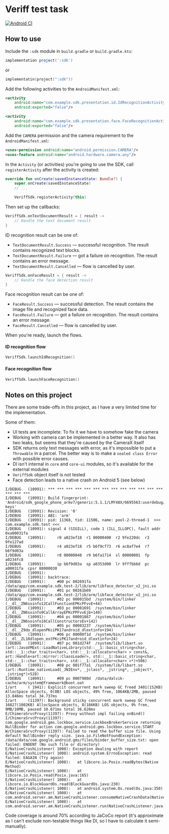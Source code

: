 # Veriff test task

[![Android CI](https://github.com/RankoR/VeriffTest/actions/workflows/main.yml/badge.svg)](https://github.com/RankoR/VeriffTest/actions/workflows/main.yml)

## How to use

Include the `:sdk` module in `build.gradle` or `build.gradle.kts`:

```groovy
implementation project(':sdk')
```

or

```kotlin
implementatin(project(":sdk"))
```

Add the following activities to the `AndroidManifest.xml`:

```xml
<activity
    android:name="com.example.sdk.presentation.id.IdRecognitionActivity"
    android:exported="false"/>

<activity
    android:name="com.example.sdk.presentation.face.FaceRecognitionActivity"
    android:exported="false"/>
```

Add the `CAMERA` permission and the camera requirement to the `AndroidManifest.xml`:

```xml
<uses-permission android:name="android.permission.CAMERA"/>
<uses-feature android:name="android.hardware.camera.any"/>
```

In the `Activity` (or activities) you're going to use the SDK, call `registerActivity` after the activity is created:

```kotlin
override fun onCreate(savedInstanceState: Bundle?) {
    super.onCreate(savedInstanceState)
    // ...

    VeriffSdk.registerActivity(this)
```

Then set up the callbacks:

```kotlin
VeriffSdk.onTextDocumentResult = { result ->
    // Handle the text document result
}
```

ID recognition result can be one of:

* `TextDocumentResult.Success` — successful recognition. The result contains recognized text blocks.
* `TextDocumentResult.Failure` — got a failure on recognition. The result contains an error message.
* `TextDocumentResult.Cancelled` — flow is cancelled by user.


```kotlin
VeriffSdk.onFaceResult = { result ->
    // Handle the face detection result
}
```

Face recognition result can be one of:

* `FaceResult.Success` — successful detection. The result contains the image file and recognized face data.
* `FaceResult.Failure` — got a failure on recognition. The result contains an error message.
* `FaceResult.Cancelled` — flow is cancelled by user.

When you're ready, launch the flows.

#### ID recognition flow

```kotlin
VeriffSdk.launchIdRecognition()
```

#### Face recognition flow

```kotlin
VeriffSdk.launchFaceRecognition()
```

## Notes on this project

There are some trade-offs in this project, as I have a very limited time for the implementation.

Some of them:

* UI tests are incomplete. To fix it we have to somehow fake the camera
* Working with camera can be implemented in a better way. It also has two leaks, but seems that they're caused by the CameraX itself
* SDK returns only text messages with error, as it's impossible to put a `Throwable` in a parcel. The better way is to make a `sealed class Error` with possible error causes.
* DI isn't internal in `core` and `core-ui` modules, so it's available for the external modules
* `VeriffSdk` object itself is not tested
* Face detection leads to a native crash on Android 5 (see below)

```
I/DEBUG   (10991): *** *** *** *** *** *** *** *** *** *** *** *** *** *** *** ***
I/DEBUG   (10991): Build fingerprint: 'Android/sdk_google_phone_armv7/generic:5.1.1/LMY48X/6695563:userdebug/test-keys'
I/DEBUG   (10991): Revision: '0'
I/DEBUG   (10991): ABI: 'arm'
I/DEBUG   (10991): pid: 11368, tid: 11506, name: pool-2-thread-1  >>> com.example.sdk.test <<<
I/DEBUG   (10991): signal 4 (SIGILL), code 1 (ILL_ILLOPC), fault addr 0xa00031fa
I/DEBUG   (10991):     r0 a023ef18  r1 00000400  r2 9fe220dc  r3 9fe127ad
I/DEBUG   (10991):     r4 a023ef18  r5 b6f9cf73  r6 ac8af7e4  r7 b6f9d03a
I/DEBUG   (10991):     r8 00000040  r9 b6fa1714  sl 00000001  fp a0234fc8
I/DEBUG   (10991):     ip b6f9d03a  sp a0353d00  lr 9fffbb6d  pc a00031fa  cpsr 88000030
I/DEBUG   (10991):
I/DEBUG   (10991): backtrace:
I/DEBUG   (10991):     #00 pc 002691fa  /data/app/com.example.sdk.test-2/lib/arm/libface_detector_v2_jni.so
I/DEBUG   (10991):     #01 pc 00261b69  /data/app/com.example.sdk.test-2/lib/arm/libface_detector_v2_jni.so
I/DEBUG   (10991):     #02 pc 000015bd  /system/bin/linker (__dl__ZN6soinfo12CallFunctionEPKcPFvvE+44)
I/DEBUG   (10991):     #03 pc 00001691  /system/bin/linker (__dl__ZN6soinfo9CallArrayEPKcPPFvvEjb+140)
I/DEBUG   (10991):     #04 pc 00001867  /system/bin/linker (__dl__ZN6soinfo16CallConstructorsEv+142)
I/DEBUG   (10991):     #05 pc 00003237  /system/bin/linker (__dl__Z9do_dlopenPKciPK17android_dlextinfo+194)
I/DEBUG   (10991):     #06 pc 00000f1d  /system/bin/linker (__dl__ZL10dlopen_extPKciPK17android_dlextinfo+24)
I/DEBUG   (10991):     #07 pc 001d274f  /system/lib/libart.so (art::JavaVMExt::LoadNativeLibrary(std::__1::basic_string<char, std::__1::char_traits<char>, std::__1::allocator<char> > const&, art::Handle<art::mirror::ClassLoader>, std::__1::basic_string<char, std::__1::char_traits<char>, std::__1::allocator<char> >*)+506)
I/DEBUG   (10991):     #08 pc 001f77a1  /system/lib/libart.so (art::Runtime_nativeLoad(_JNIEnv*, _jclass*, _jstring*, _jobject*, _jstring*)+528)
I/DEBUG   (10991):     #09 pc 0007980d  /data/dalvik-cache/arm/system@framework@boot.oat
I/art     ( 1941): Explicit concurrent mark sweep GC freed 3401(152KB) AllocSpace objects, 0(0B) LOS objects, 49% free, 1064KB/2MB, paused 13.846ms total 34.737ms
I/art     (11397): Background sticky concurrent mark sweep GC freed 16827(1002KB) AllocSpace objects, 8(186KB) LOS objects, 9% free, 9MB/10MB, paused 10.671ms total 36.628ms
E/ChimeraSrvcProxy(11397): Proxy without impl failing onBind()
I/ChimeraSrvcProxy(11397): com.google.android.gms.lockbox.service.LockboxBrokerService returning NullBinder for action com.google.android.gms.lockbox.service.START
W/ChimeraSrvcProxy(11397): Failed to read the buffer size file. Using default NullBinder reply size. java.io.FileNotFoundException: /data/data/com.google.android.gms/files/binder_buffer_size.txt: open failed: ENOENT (No such file or directory)
E/NativeCrashListener( 1008): Exception dealing with report
E/NativeCrashListener( 1008): android.system.ErrnoException: read failed: EAGAIN (Try again)
E/NativeCrashListener( 1008): 	at libcore.io.Posix.readBytes(Native Method)
E/NativeCrashListener( 1008): 	at libcore.io.Posix.read(Posix.java:165)
E/NativeCrashListener( 1008): 	at libcore.io.BlockGuardOs.read(BlockGuardOs.java:230)
E/NativeCrashListener( 1008): 	at android.system.Os.read(Os.java:350)
E/NativeCrashListener( 1008): 	at com.android.server.am.NativeCrashListener.consumeNativeCrashData(NativeCrashListener.java:240)
E/NativeCrashListener( 1008): 	at com.android.server.am.NativeCrashListener.run(NativeCrashListener.java:138)
```

Code coverage is around 70% according to JaCoCo report (it's approximate as I can't exclude non-testable things like DI, so I have to calculate it semi-manually).
